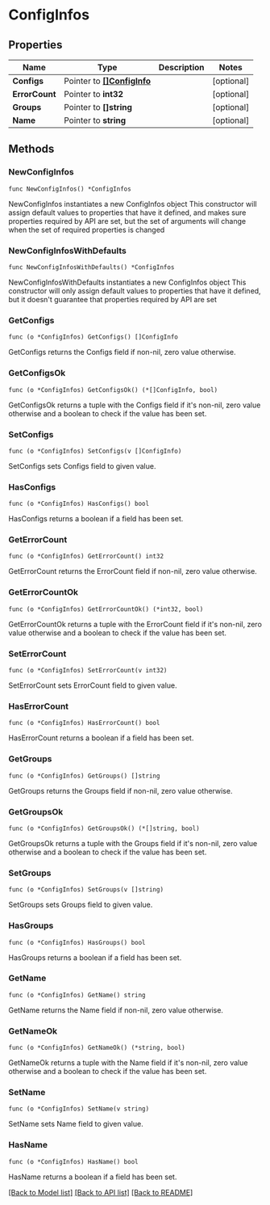 # ConfigInfos

## Properties

Name | Type | Description | Notes
------------ | ------------- | ------------- | -------------
**Configs** | Pointer to [**[]ConfigInfo**](ConfigInfo.md) |  | [optional] 
**ErrorCount** | Pointer to **int32** |  | [optional] 
**Groups** | Pointer to **[]string** |  | [optional] 
**Name** | Pointer to **string** |  | [optional] 

## Methods

### NewConfigInfos

`func NewConfigInfos() *ConfigInfos`

NewConfigInfos instantiates a new ConfigInfos object
This constructor will assign default values to properties that have it defined,
and makes sure properties required by API are set, but the set of arguments
will change when the set of required properties is changed

### NewConfigInfosWithDefaults

`func NewConfigInfosWithDefaults() *ConfigInfos`

NewConfigInfosWithDefaults instantiates a new ConfigInfos object
This constructor will only assign default values to properties that have it defined,
but it doesn't guarantee that properties required by API are set

### GetConfigs

`func (o *ConfigInfos) GetConfigs() []ConfigInfo`

GetConfigs returns the Configs field if non-nil, zero value otherwise.

### GetConfigsOk

`func (o *ConfigInfos) GetConfigsOk() (*[]ConfigInfo, bool)`

GetConfigsOk returns a tuple with the Configs field if it's non-nil, zero value otherwise
and a boolean to check if the value has been set.

### SetConfigs

`func (o *ConfigInfos) SetConfigs(v []ConfigInfo)`

SetConfigs sets Configs field to given value.

### HasConfigs

`func (o *ConfigInfos) HasConfigs() bool`

HasConfigs returns a boolean if a field has been set.

### GetErrorCount

`func (o *ConfigInfos) GetErrorCount() int32`

GetErrorCount returns the ErrorCount field if non-nil, zero value otherwise.

### GetErrorCountOk

`func (o *ConfigInfos) GetErrorCountOk() (*int32, bool)`

GetErrorCountOk returns a tuple with the ErrorCount field if it's non-nil, zero value otherwise
and a boolean to check if the value has been set.

### SetErrorCount

`func (o *ConfigInfos) SetErrorCount(v int32)`

SetErrorCount sets ErrorCount field to given value.

### HasErrorCount

`func (o *ConfigInfos) HasErrorCount() bool`

HasErrorCount returns a boolean if a field has been set.

### GetGroups

`func (o *ConfigInfos) GetGroups() []string`

GetGroups returns the Groups field if non-nil, zero value otherwise.

### GetGroupsOk

`func (o *ConfigInfos) GetGroupsOk() (*[]string, bool)`

GetGroupsOk returns a tuple with the Groups field if it's non-nil, zero value otherwise
and a boolean to check if the value has been set.

### SetGroups

`func (o *ConfigInfos) SetGroups(v []string)`

SetGroups sets Groups field to given value.

### HasGroups

`func (o *ConfigInfos) HasGroups() bool`

HasGroups returns a boolean if a field has been set.

### GetName

`func (o *ConfigInfos) GetName() string`

GetName returns the Name field if non-nil, zero value otherwise.

### GetNameOk

`func (o *ConfigInfos) GetNameOk() (*string, bool)`

GetNameOk returns a tuple with the Name field if it's non-nil, zero value otherwise
and a boolean to check if the value has been set.

### SetName

`func (o *ConfigInfos) SetName(v string)`

SetName sets Name field to given value.

### HasName

`func (o *ConfigInfos) HasName() bool`

HasName returns a boolean if a field has been set.


[[Back to Model list]](../README.md#documentation-for-models) [[Back to API list]](../README.md#documentation-for-api-endpoints) [[Back to README]](../README.md)


